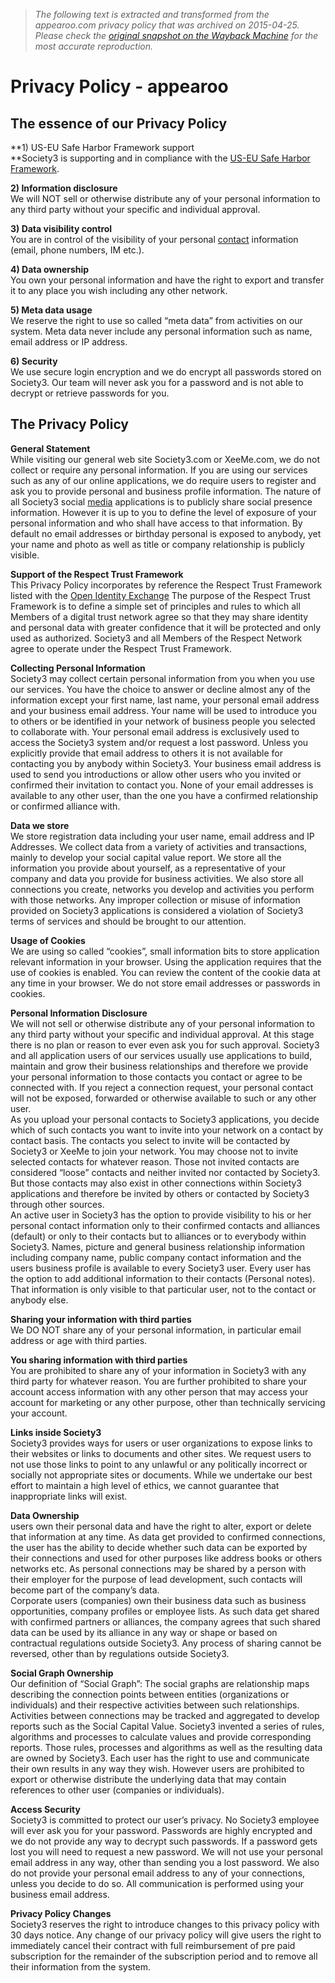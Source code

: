 > *The following text is extracted and transformed from the appearoo.com privacy policy that was archived on 2015-04-25. Please check the [original snapshot on the Wayback Machine](https://web.archive.org/web/20150425134136id_/http%3A//go.appearoo.com/privacy) for the most accurate reproduction.*

# Privacy Policy - appearoo

## The essence of our Privacy Policy

**1) US-EU Safe Harbor Framework support  
**Society3 is supporting and in compliance with the [US-EU Safe Harbor Framework](http://export.gov/safeharbor/index.asp "Link to the official site at export.gov").

**2) Information disclosure**  
We will NOT sell or otherwise distribute any of your personal information to any third party without your specific and individual approval.

**3) Data visibility control**  
You are in control of the visibility of your personal [contact](http://go.appearoo.com/contact/) information (email, phone numbers, IM etc.).

**4) Data ownership**  
You own your personal information and have the right to export and transfer it to any place you wish including any other network.

**5) Meta data usage**  
We reserve the right to use so called “meta data” from activities on our system. Meta data never include any personal information such as name, email address or IP address.

**6) Security**  
We use secure login encryption and we do encrypt all passwords stored on Society3. Our team will never ask you for a password and is not able to decrypt or retrieve passwords for you.

## The Privacy Policy

**General Statement**  
While visiting our general web site Society3.com or XeeMe.com, we do not collect or require any personal information. If you are using our services such as any of our online applications, we do require users to register and ask you to provide personal and business profile information. The nature of all Society3 social [media](http://go.appearoo.com/media/) applications is to publicly share social presence information. However it is up to you to define the level of exposure of your personal information and who shall have access to that information. By default no email addresses or birthday personal is exposed to anybody, yet your name and photo as well as title or company relationship is publicly visible.

**Support of the Respect Trust Framework**  
This Privacy Policy incorporates by reference the Respect Trust Framework listed with the [Open Identity Exchange](http://openidentityexchange.org/trust-frameworks/respect-trust-framework) The purpose of the Respect Trust Framework is to define a simple set of principles and rules to which all Members of a digital trust network agree so that they may share identity and personal data with greater confidence that it will be protected and only used as authorized. Society3 and all Members of the Respect Network agree to operate under the Respect Trust Framework.

**Collecting Personal Information**  
Society3 may collect certain personal information from you when you use our services. You have the choice to answer or decline almost any of the information except your first name, last name, your personal email address and your business email address. Your name will be used to introduce you to others or be identified in your network of business people you selected to collaborate with. Your personal email address is exclusively used to access the Society3 system and/or request a lost password. Unless you explicitly provide that email address to others it is not available for contacting you by anybody within Society3. Your business email address is used to send you introductions or allow other users who you invited or confirmed their invitation to contact you. None of your email addresses is available to any other user, than the one you have a confirmed relationship or confirmed alliance with.

**Data we store**  
We store registration data including your user name, email address and IP Addresses. We collect data from a variety of activities and transactions, mainly to develop your social capital value report. We store all the information you provide about yourself, as a representative of your company and data you provide for business activities. We also store all connections you create, networks you develop and activities you perform with those networks. Any improper collection or misuse of information provided on Society3 applications is considered a violation of Society3 terms of services and should be brought to our attention.

**Usage of Cookies**  
We are using so called “cookies”, small information bits to store application relevant information in your browser. Using the application requires that the use of cookies is enabled. You can review the content of the cookie data at any time in your browser. We do not store email addresses or passwords in cookies.

**Personal Information Disclosure**  
We will not sell or otherwise distribute any of your personal information to any third party without your specific and individual approval. At this stage there is no plan or reason to ever even ask you for such approval. Society3 and all application users of our services usually use applications to build, maintain and grow their business relationships and therefore we provide your personal information to those contacts you contact or agree to be connected with. If you reject a connection request, your personal contact will not be exposed, forwarded or otherwise available to such or any other user.  
As you upload your personal contacts to Society3 applications, you decide which of such contacts you want to invite into your network on a contact by contact basis. The contacts you select to invite will be contacted by Society3 or XeeMe to join your network. You may choose not to invite selected contacts for whatever reason. Those not invited contacts are considered “loose” contacts and neither invited nor contacted by Society3. But those contacts may also exist in other connections within Society3 applications and therefore be invited by others or contacted by Society3 through other sources.  
An active user in Society3 has the option to provide visibility to his or her personal contact information only to their confirmed contacts and alliances (default) or only to their contacts but to alliances or to everybody within Society3. Names, picture and general business relationship information including company name, public company contact information and the users business profile is available to every Society3 user. Every user has the option to add additional information to their contacts (Personal notes). That information is only visible to that particular user, not to the contact or anybody else.

**Sharing your information with third parties**  
We DO NOT share any of your personal information, in particular email address or age with third parties.

**You sharing information with third parties**  
You are prohibited to share any of your information in Society3 with any third party for whatever reason. You are further prohibited to share your account access information with any other person that may access your account for marketing or any other purpose, other than technically servicing your account.

**Links inside Society3**  
Society3 provides ways for users or user organizations to expose links to their websites or links to documents and other sites. We request users to not use those links to point to any unlawful or any politically incorrect or socially not appropriate sites or documents. While we undertake our best effort to maintain a high level of ethics, we cannot guarantee that inappropriate links will exist.

**Data Ownership**  
users own their personal data and have the right to alter, export or delete that information at any time. As data get provided to confirmed connections, the user has the ability to decide whether such data can be exported by their connections and used for other purposes like address books or others networks etc. As personal connections may be shared by a person with their employer for the purpose of lead development, such contacts will become part of the company’s data.  
Corporate users (companies) own their business data such as business opportunities, company profiles or employee lists. As such data get shared with confirmed partners or alliances, the company agrees that such shared data can be used by its alliance in any way or shape or based on contractual regulations outside Society3. Any process of sharing cannot be reversed, other than by regulations outside Society3.

**Social Graph Ownership**  
Our definition of “Social Graph”: The social graphs are relationship maps describing the connection points between entities (organizations or individuals) and their respective activities between such relationships. Activities between connections may be tracked and aggregated to develop reports such as the Social Capital Value. Society3 invented a series of rules, algorithms and processes to calculate values and provide corresponding reports. Those rules, processes and algorithms as well as the resulting data are owned by Society3. Each user has the right to use and communicate their own results in any way they wish. However users are prohibited to export or otherwise distribute the underlying data that may contain references to other user (companies or individuals).

**Access Security**  
Society3 is committed to protect our user’s privacy. No Society3 employee will ever ask you for your password. Passwords are highly encrypted and we do not provide any way to decrypt such passwords. If a password gets lost you will need to request a new password. We will not use your personal email address in any way, other than sending you a lost password. We also do not provide your personal email address to any of your connections, unless you decide to do so. All communication is performed using your business email address.

**Privacy Policy Changes**  
Society3 reserves the right to introduce changes to this privacy policy with 30 days notice. Any change of our privacy policy will give users the right to immediately cancel their contract with full reimbursement of pre paid subscription for the remainder of the subscription period and to remove all their information from the system.

